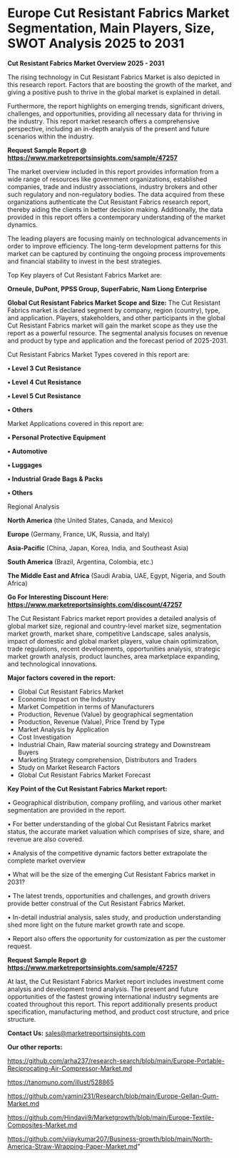 # Europe Cut Resistant Fabrics Market Segmentation, Main Players, Size, SWOT Analysis 2025 to 2031

<Strong> Cut Resistant Fabrics Market Overview 2025 - 2031</strong>

The rising technology in Cut Resistant Fabrics Market is also depicted in this research report. Factors that are boosting the growth of the market, and giving a positive push to thrive in the global market is explained in detail.

Furthermore, the report highlights on emerging trends, significant drivers, challenges, and opportunities, providing all necessary data for thriving in the industry. This report market research offers a comprehensive perspective, including an in-depth analysis of the present and future scenarios within the industry.

<strong>Request Sample Report @ <a href=https://www.marketreportsinsights.com/sample/47257>https://www.marketreportsinsights.com/sample/47257</a></strong>

The market overview included in this report provides information from a wide range of resources like government organizations, established companies, trade and industry associations, industry brokers and other such regulatory and non-regulatory bodies. The data acquired from these organizations authenticate the Cut Resistant Fabrics research report, thereby aiding the clients in better decision making. Additionally, the data provided in this report offers a contemporary understanding of the market dynamics.

The leading players are focusing mainly on technological advancements in order to improve efficiency. The long-term development patterns for this market can be captured by continuing the ongoing process improvements and financial stability to invest in the best strategies.

Top Key players of Cut Resistant Fabrics Market are:

<strong>Orneule, DuPont, PPSS Group, SuperFabric, Nam Liong Enterprise</strong>

<strong><b>Global Cut Resistant Fabrics Market Scope and Size:</b></strong>
The Cut Resistant Fabrics market is declared segment by company, region (country), type, and application. Players, stakeholders, and other participants in the global Cut Resistant Fabrics market will gain the market scope as they use the report as a powerful resource. The segmental analysis focuses on revenue and product by type and application and the forecast period of 2025-2031.

Cut Resistant Fabrics Market Types covered in this report are:

<strong>•  Level 3 Cut Resistance

•  Level 4 Cut Resistance

•  Level 5 Cut Resistance

•  Others</strong>

Market Applications covered in this report are:

<strong>•  Personal Protective Equipment

•  Automotive

•  Luggages

•  Industrial Grade Bags & Packs

•  Others</strong> 

Regional Analysis

<strong>North America</strong> (the United States, Canada, and Mexico)

<strong>Europe</strong> (Germany, France, UK, Russia, and Italy)

<strong>Asia-Pacific</strong> (China, Japan, Korea, India, and Southeast Asia)

<strong>South America</strong> (Brazil, Argentina, Colombia, etc.)

<strong>The Middle East and Africa</strong> (Saudi Arabia, UAE, Egypt, Nigeria, and South Africa)

<strong>Go For Interesting Discount Here: <a href=https://www.marketreportsinsights.com/discount/47257>https://www.marketreportsinsights.com/discount/47257</a></strong>

The Cut Resistant Fabrics market report provides a detailed analysis of global market size, regional and country-level market size, segmentation market growth, market share, competitive Landscape, sales analysis, impact of domestic and global market players, value chain optimization, trade regulations, recent developments, opportunities analysis, strategic market growth analysis, product launches, area marketplace expanding, and technological innovations.

<strong><b>Major factors covered in the report:</b></strong>
<ul>
  <li>Global Cut Resistant Fabrics Market </li>
  <li>Economic Impact on the Industry</li>
  <li>Market Competition in terms of Manufacturers</li>
  <li>Production, Revenue (Value) by geographical segmentation</li>
  <li>Production, Revenue (Value), Price Trend by Type</li>
  <li>Market Analysis by Application</li>
  <li>Cost Investigation</li>
  <li>Industrial Chain, Raw material sourcing strategy and Downstream Buyers</li>
  <li>Marketing Strategy comprehension, Distributors and Traders</li>
  <li>Study on Market Research Factors</li>
  <li>Global Cut Resistant Fabrics Market Forecast</li>
</ul>

<strong><b>Key Point of the Cut Resistant Fabrics Market report:</b></strong>

• Geographical distribution, company profiling, and various other market segmentation are provided in the report.

• For better understanding of the global Cut Resistant Fabrics market status, the accurate market valuation which comprises of size, share, and revenue are also covered.

• Analysis of the competitive dynamic factors better extrapolate the complete market overview

• What will be the size of the emerging Cut Resistant Fabrics market in 2031?

• The latest trends, opportunities and challenges, and growth drivers provide better construal of the Cut Resistant Fabrics Market.

• In-detail industrial analysis, sales study, and production understanding shed more light on the future market growth rate and scope.

• Report also offers the opportunity for customization as per the customer request.

<strong>Request Sample Report @ <a href=https://www.marketreportsinsights.com/sample/47257>https://www.marketreportsinsights.com/sample/47257</a></strong>

At last, the Cut Resistant Fabrics Market report includes investment come analysis and development trend analysis. The present and future opportunities of the fastest growing international industry segments are coated throughout this report. This report additionally presents product specification, manufacturing method, and product cost structure, and price structure.

<strong>Contact Us:</strong>
sales@marketreportsinsights.com

<strong>Our other reports:</strong>

<a href=https://github.com/arha237/research-search/blob/main/Europe-Portable-Reciprocating-Air-Compressor-Market.md>https://github.com/arha237/research-search/blob/main/Europe-Portable-Reciprocating-Air-Compressor-Market.md</a>

<a href=https://tanomuno.com/illust/528865>https://tanomuno.com/illust/528865</a>

<a href=https://github.com/yamini231/Research/blob/main/Europe-Gellan-Gum-Market.md>https://github.com/yamini231/Research/blob/main/Europe-Gellan-Gum-Market.md</a>

<a href=https://github.com/Hindavii9/Marketgrowth/blob/main/Europe-Textile-Composites-Market.md>https://github.com/Hindavii9/Marketgrowth/blob/main/Europe-Textile-Composites-Market.md</a>

<a href=https://github.com/vijaykumar207/Business-growth/blob/main/North-America-Straw-Wrapping-Paper-Market.md>https://github.com/vijaykumar207/Business-growth/blob/main/North-America-Straw-Wrapping-Paper-Market.md</a>"
